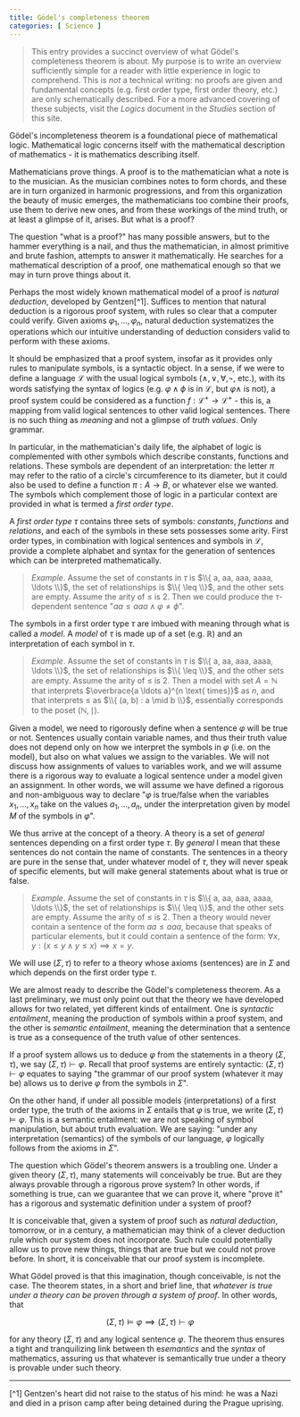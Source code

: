```yaml
---
title: Gödel's completeness theorem
categories: [ Science ]
---
```



> This entry provides a succinct overview of what Gödel's completeness theorem is
about. My purpose is to write an overview sufficiently simple for a reader with
little experience in logic to comprehend. This is *not* a technical writing:
no proofs are given and fundamental concepts (e.g. first order type, first order
theory, etc.) are only schematically described. For a more advanced covering of
these subjects, visit the *Logics* document in the *Studies* section of this
site.

Gödel's incompleteness theorem is a foundational piece of mathematical logic.
Mathematical logic concerns itself with the mathematical description of
mathematics - it is mathematics describing itself. 

Mathematicians prove things. A proof is to the mathematician what a
note is to the musician. As the musician combines notes to form chords, and these
are in turn organized in harmonic progressions, and from this organization the
beauty of music emerges, the mathematicians too combine their proofs, use them
to derive new ones, and from these workings of the mind truth, or at least a
glimpse of it, arises. But what is a proof?

The question "what is a proof?" has many possible answers, but to the hammer
everything is a nail, and thus the mathematician, in almost
primitive and brute fashion, attempts to answer it mathematically. He searches
for a mathematical description of a proof, one mathematical enough so that we
may in turn prove things about it.

Perhaps the most widely known mathematical model of a proof is *natural
deduction*, developed by
Gentzen[^1]. Suffices to
mention that natural deduction is a rigorous proof system, with rules so clear
that a computer could verify. Given axioms $\varphi_1, \ldots, \varphi_n$, natural 
deduction systematizes the operations which our intuitive understanding of deduction 
considers valid to perform with these axioms.

It should be emphasized that a proof system, insofar as it provides only
rules to manipulate symbols, is a syntactic object. In a sense, if we were to 
define a language $\mathcal{L}$ with the usual logical symbols ($\land, \lor,
\forall, \neg$, etc.), with its words satisfying the syntax of logics (e.g. 
$\varphi \land \phi$ is in $\mathcal{L}$, but $\varphi \land$ is not),
a proof system could be considered as a function $f : \mathcal{L}^+ \to \mathcal{L}^+$ - 
this is, a mapping from valid logical sentences to other valid logical
sentences. There is no such thing as *meaning* and not a glimpse of *truth values*.
Only grammar.

In particular, in the mathematician's daily life, the alphabet of logic is
complemented with other symbols which describe constants, functions and
relations. These symbols are dependent of an interpretation: the letter $\pi$
may refer to the ratio of a circle's circumference to its diameter, but it
could also be used to define a function $\pi : A \to B$, or whatever else we
wanted. The symbols which complement those of logic in a particular context 
are provided in what is termed a *first order type*.

A *first order type* $\tau$ contains three sets of symbols: *constants*,
*functions* and *relations*, and each of the symbols in these sets possesses
some arity. First order types, in combination with logical sentences and
symbols in $\mathcal{L}$, provide a complete alphabet and syntax for the
generation of sentences which can be interpreted mathematically. 

> *Example*. Assume the set of constants in $\tau$ is $\\{ a, aa, aaa, aaaa, \ldots \\}$,
> the set of relationships is $\\{ \leq \\}$, and the other sets are empty. Assume the 
arity of $\leq$ is $2$. Then we
> could produce the $\tau$-dependent sentence "$aa \leq aaa \land \varphi \neq \phi$".

The symbols in a first order type $\tau$ are imbued with meaning through what
is called a *model*. A *model* of $\tau$ is made up of a set (e.g. $\mathbb{R}$) and an
interpretation of each symbol in $\tau$.  

> *Example*. Assume the set of constants in $\tau$ is $\\{ a, aa, aaa, aaaa, \ldots \\}$,
> the set of relationships is $\\{ \leq \\}$, and the other sets are empty. Assume 
the arity of $\leq$ is $2$. Then a model with set $A = \mathbb{N}$
that interprets $\overbrace{a \ldots a}^{n \text{ times}}$ as $n$, and that interprets 
$\leq$ as $\\{ (a, b) : a \mid b \\}$, essentially corresponds to the poset $(\mathbb{N}, \mid)$.

Given a model, we need to rigorously define when a sentence $\varphi$ will be
true or not. Sentences usually contain variable names, and thus their truth value
does not depend only on how we interpret the symbols in $\varphi$ (i.e. on the
model), but also on what values we assign to the variables. We will not discuss
how assignments of values to variables work, and we will assume there is a
rigorous way to evaluate a logical sentence under a model given an assignment.
In other words, we will assume we have defined a rigorous and non-ambiguous way to declare 
"$\varphi$ is true/false when the variables $x_1, \ldots, x_n$ take on the values $a_1, \ldots, a_n$,
under the interpretation given by model $M$ of the symbols in $\varphi$".

We thus arrive at the concept of a theory. A theory is a set of *general*
sentences depending on a first order type $\tau$. By *general* I mean that
these sentences do not contain the name of constants. The sentences in a theory
are pure in the sense that, under whatever model of $\tau$, they will never
speak of specific elements, but will make general statements about what is true
or false. 

> *Example*. Assume the set of constants in $\tau$ is $\\{ a, aa, aaa, aaaa, \ldots
> \\}$, the set of relationships is $\\{ \leq \\}$, and the other sets are
> empty. Assume the arity of $\leq$ is $2$. Then a theory would never contain a sentence 
> of the form $aa \leq aaa$, because that speaks of particular elements, but it could 
> contain a sentence of the form: $\forall x, y: (x \leq y \land y \leq x) \implies x = y$.

We will use $(\Sigma, \tau)$ to refer to a theory whose axioms (sentences) are in $\Sigma$ and 
which depends on the first order type $\tau$.

We are almost ready to describe the Gödel's completeness theorem. As a last
preliminary, we must only point out that the theory we have developed allows for two
related, yet different kinds of entailment. One is *syntactic entailment*,
meaning the production of symbols within a proof system, and the other 
is *semantic entailment*, meaning the determination that a sentence is true 
as a consequence of the truth value of other sentences.

If a proof system allows us to deduce $\varphi$ from the statements in a theory
$(\Sigma, \tau)$, we say $(\Sigma, \tau) \vdash \varphi$. Recall that proof
systems are entirely syntactic: $(\Sigma, \tau) \vdash \varphi$ equates to
saying "the grammar of our proof system (whatever it may be) allows us to
derive $\varphi$ from the symbols in $\Sigma$".

On the other hand, if under all possible models (interpretations) of a first
order type, the truth of the axioms in $\Sigma$ entails that $\varphi$ is true,
we write $(\Sigma, \tau) \vDash \varphi$. This is a semantic entailment: we are
not speaking of symbol manipulation, but about truth evaluation. We are saying:
"under any interpretation (semantics) of the symbols of our language, $\varphi$
logically follows from the axioms in $\Sigma$".

The question which Gödel's theorem answers is a troubling one. Under a given theory
$(\Sigma, \tau)$, many statements will conceivably be true. But are they always
provable through a rigorous prove system? In other words, if something is true,
can we guarantee that we can prove it, where "prove it" has a rigorous and
systematic definition under a system of proof? 

It is conceivable that, given a system of proof such as *natural deduction*,
tomorrow, or in a century, a mathematician may think of a clever deduction rule
which our system does not incorporate. Such rule could potentially allow us to
prove new things, things that are true but we could not prove before. In short, it is conceivable
that our proof system is incomplete.

What Gödel proved is that this imagination, though conceivable, is not the case.
The theorem states, in a short and brief line, that *whatever is true under a theory
can be proven through a system of proof*. In other words, that

$$
(\Sigma, \tau) \vDash \varphi \implies (\Sigma, \tau) \vdash \varphi
$$

for any theory $(\Sigma, \tau)$ and any logical sentence $\varphi$. The theorem
thus ensures a tight and tranquilizing link between th e*semantics* and the
*syntax* of mathematics, assuring us that whatever is semantically true under a
theory is provable under such theory.










---



[^1] Gentzen's heart did not raise to the status of his mind: he was a Nazi 
and died in a prison camp after being detained during the Prague uprising.
